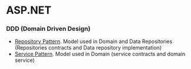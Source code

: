 # ASP.NET

### DDD (Domain Driven Design)
  - [Repository Pattern](https://gist.github.com/lucasselliach/b83ee0d3615b5fa567e7). Model used in Domain and Data Repositories (Repositories contracts and Data repository implementation)
  - [Service Pattern](https://gist.github.com/lucasselliach/b83ee0d3615b5fa567e7). Model used in Domain (service contracts and domain service)
